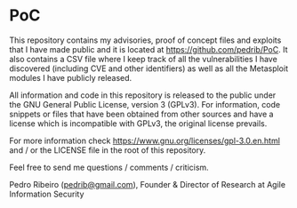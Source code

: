 PoC
===

This repository contains my advisories, proof of concept files and exploits that I have made public and it is located at https://github.com/pedrib/PoC.
It also contains a CSV file where I keep track of all the vulnerabilities I have discovered (including CVE and other identifiers) as well as all the Metasploit modules I have publicly released.

All information and code in this repository is released to the public under the GNU General Public License, version 3 (GPLv3).
For information, code snippets or files that have been obtained from other sources and have a license which is incompatible with GPLv3, the original license prevails. 

For more information check https://www.gnu.org/licenses/gpl-3.0.en.html and / or the LICENSE file in the root of this repository.


Feel free to send me questions / comments / criticism.


Pedro Ribeiro (pedrib@gmail.com), Founder & Director of Research at Agile Information Security

